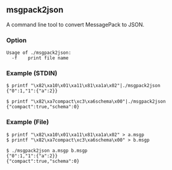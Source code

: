 ## msgpack2json

A command line tool to convert MessagePack to JSON.

### Option
```
Usage of ./msgpack2json:
  -f	print file name
```

### Example (STDIN)

```
$ printf "\x82\xa10\x01\xa11\x81\xa1a\x02"|./msgpack2json
{"0":1,"1":{"a":2}}
```

```
$ printf "\x82\xa7compact\xc3\xa6schema\x00"|./msgpack2json
{"compact":true,"schema":0}
```

### Example (File)

```
$ printf "\x82\xa10\x01\xa11\x81\xa1a\x02" > a.msgp
$ printf "\x82\xa7compact\xc3\xa6schema\x00" > b.msgp

$ ./msgpack2json a.msgp b.msgp 
{"0":1,"1":{"a":2}}
{"compact":true,"schema":0}
```